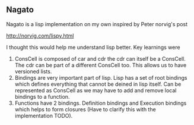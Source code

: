 Nagato
------

Nagato is a lisp implementation on my own inspired by Peter norvig's post

http://norvig.com/lispy.html

I thought this would help me understand lisp better. Key learnings were
1. ConsCell is composed of car and cdr the cdr can itself be a ConsCell. The cdr can be part of a different ConsCell too. This allows us to have versioned lists.
2. Bindings are very important part of lisp. Lisp has a set of root bindings which defines everything that cannot be deined in lisp itself. Can be represented as ConsCell as we may have to add and remove local bindings to a function.
3. Functions have 2 bindings. Definition bindings and Execution bindings which helps to form closures (Have to clarify this with the implementation TODO).
